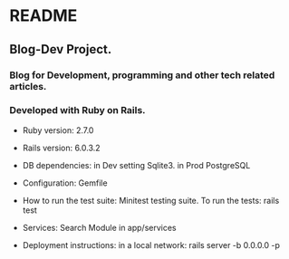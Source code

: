 # README

## Blog-Dev Project.
### Blog for Development, programming and other tech related articles. 
### Developed with Ruby on Rails.

* Ruby version: 2.7.0 

* Rails version: 6.0.3.2

* DB dependencies: in Dev setting Sqlite3. in Prod PostgreSQL

* Configuration: Gemfile

* How to run the test suite:  Minitest testing suite. To run the tests: rails test

* Services: Search Module in app/services

* Deployment instructions: 
    in a local network: rails server -b 0.0.0.0 -p <PORT>




